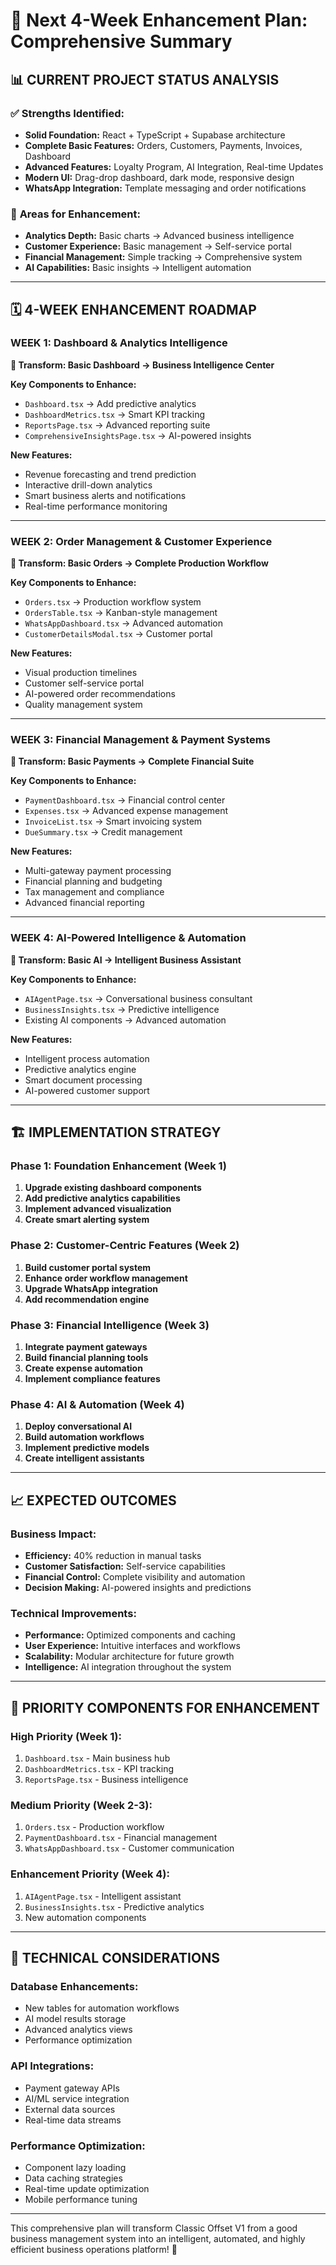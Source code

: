 # 🚀 Next 4-Week Enhancement Plan: Comprehensive Summary

## 📊 **CURRENT PROJECT STATUS ANALYSIS**

### ✅ **Strengths Identified:**
- **Solid Foundation:** React + TypeScript + Supabase architecture
- **Complete Basic Features:** Orders, Customers, Payments, Invoices, Dashboard
- **Advanced Features:** Loyalty Program, AI Integration, Real-time Updates
- **Modern UI:** Drag-drop dashboard, dark mode, responsive design
- **WhatsApp Integration:** Template messaging and order notifications

### 🎯 **Areas for Enhancement:**
- **Analytics Depth:** Basic charts → Advanced business intelligence
- **Customer Experience:** Basic management → Self-service portal
- **Financial Management:** Simple tracking → Comprehensive system
- **AI Capabilities:** Basic insights → Intelligent automation

---

## 🗓️ **4-WEEK ENHANCEMENT ROADMAP**

### **WEEK 1: Dashboard & Analytics Intelligence**
**🎯 Transform: Basic Dashboard → Business Intelligence Center**

**Key Components to Enhance:**
- `Dashboard.tsx` → Add predictive analytics
- `DashboardMetrics.tsx` → Smart KPI tracking
- `ReportsPage.tsx` → Advanced reporting suite
- `ComprehensiveInsightsPage.tsx` → AI-powered insights

**New Features:**
- Revenue forecasting and trend prediction
- Interactive drill-down analytics
- Smart business alerts and notifications
- Real-time performance monitoring

---

### **WEEK 2: Order Management & Customer Experience**
**🎯 Transform: Basic Orders → Complete Production Workflow**

**Key Components to Enhance:**
- `Orders.tsx` → Production workflow system
- `OrdersTable.tsx` → Kanban-style management
- `WhatsAppDashboard.tsx` → Advanced automation
- `CustomerDetailsModal.tsx` → Customer portal

**New Features:**
- Visual production timelines
- Customer self-service portal
- AI-powered order recommendations
- Quality management system

---

### **WEEK 3: Financial Management & Payment Systems**
**🎯 Transform: Basic Payments → Complete Financial Suite**

**Key Components to Enhance:**
- `PaymentDashboard.tsx` → Financial control center
- `Expenses.tsx` → Advanced expense management
- `InvoiceList.tsx` → Smart invoicing system
- `DueSummary.tsx` → Credit management

**New Features:**
- Multi-gateway payment processing
- Financial planning and budgeting
- Tax management and compliance
- Advanced financial reporting

---

### **WEEK 4: AI-Powered Intelligence & Automation**
**🎯 Transform: Basic AI → Intelligent Business Assistant**

**Key Components to Enhance:**
- `AIAgentPage.tsx` → Conversational business consultant
- `BusinessInsights.tsx` → Predictive intelligence
- Existing AI components → Advanced automation

**New Features:**
- Intelligent process automation
- Predictive analytics engine
- Smart document processing
- AI-powered customer support

---

## 🏗️ **IMPLEMENTATION STRATEGY**

### **Phase 1: Foundation Enhancement (Week 1)**
1. **Upgrade existing dashboard components**
2. **Add predictive analytics capabilities**
3. **Implement advanced visualization**
4. **Create smart alerting system**

### **Phase 2: Customer-Centric Features (Week 2)**
1. **Build customer portal system**
2. **Enhance order workflow management**
3. **Upgrade WhatsApp integration**
4. **Add recommendation engine**

### **Phase 3: Financial Intelligence (Week 3)**
1. **Integrate payment gateways**
2. **Build financial planning tools**
3. **Create expense automation**
4. **Implement compliance features**

### **Phase 4: AI & Automation (Week 4)**
1. **Deploy conversational AI**
2. **Build automation workflows**
3. **Implement predictive models**
4. **Create intelligent assistants**

---

## 📈 **EXPECTED OUTCOMES**

### **Business Impact:**
- **Efficiency:** 40% reduction in manual tasks
- **Customer Satisfaction:** Self-service capabilities
- **Financial Control:** Complete visibility and automation
- **Decision Making:** AI-powered insights and predictions

### **Technical Improvements:**
- **Performance:** Optimized components and caching
- **User Experience:** Intuitive interfaces and workflows
- **Scalability:** Modular architecture for future growth
- **Intelligence:** AI integration throughout the system

---

## 🎯 **PRIORITY COMPONENTS FOR ENHANCEMENT**

### **High Priority (Week 1):**
1. `Dashboard.tsx` - Main business hub
2. `DashboardMetrics.tsx` - KPI tracking
3. `ReportsPage.tsx` - Business intelligence

### **Medium Priority (Week 2-3):**
1. `Orders.tsx` - Production workflow
2. `PaymentDashboard.tsx` - Financial management
3. `WhatsAppDashboard.tsx` - Customer communication

### **Enhancement Priority (Week 4):**
1. `AIAgentPage.tsx` - Intelligent assistant
2. `BusinessInsights.tsx` - Predictive analytics
3. New automation components

---

## 🔧 **TECHNICAL CONSIDERATIONS**

### **Database Enhancements:**
- New tables for automation workflows
- AI model results storage
- Advanced analytics views
- Performance optimization

### **API Integrations:**
- Payment gateway APIs
- AI/ML service integration
- External data sources
- Real-time data streams

### **Performance Optimization:**
- Component lazy loading
- Data caching strategies
- Real-time update optimization
- Mobile performance tuning

---

This comprehensive plan will transform Classic Offset V1 from a good business management system into an intelligent, automated, and highly efficient business operations platform! 🚀
